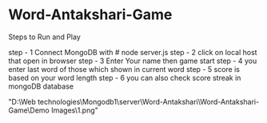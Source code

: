 # Word-Antakshari-Game

Steps to Run and Play 

step - 1   Connect MongoDB with # node server.js
step - 2   click on local host that open in browser 
step - 3   Enter Your name then game start
step - 4   you enter last word of those which shown in current word 
step - 5   score is based on your word length
step - 6   you can also check score streak in mongoDB database 




"D:\Web technologies\Mongodb1\server\Word-Antakshari\Word-Antakshari-Game\Demo Images\1.png"